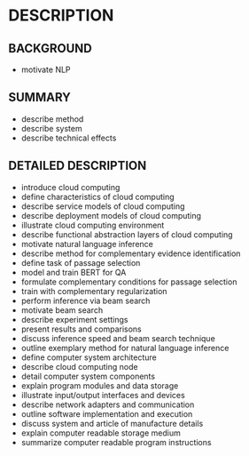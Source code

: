 # DESCRIPTION

## BACKGROUND

- motivate NLP

## SUMMARY

- describe method
- describe system
- describe technical effects

## DETAILED DESCRIPTION

- introduce cloud computing
- define characteristics of cloud computing
- describe service models of cloud computing
- describe deployment models of cloud computing
- illustrate cloud computing environment
- describe functional abstraction layers of cloud computing
- motivate natural language inference
- describe method for complementary evidence identification
- define task of passage selection
- model and train BERT for QA
- formulate complementary conditions for passage selection
- train with complementary regularization
- perform inference via beam search
- motivate beam search
- describe experiment settings
- present results and comparisons
- discuss inference speed and beam search technique
- outline exemplary method for natural language inference
- define computer system architecture
- describe cloud computing node
- detail computer system components
- explain program modules and data storage
- illustrate input/output interfaces and devices
- describe network adapters and communication
- outline software implementation and execution
- discuss system and article of manufacture details
- explain computer readable storage medium
- summarize computer readable program instructions

